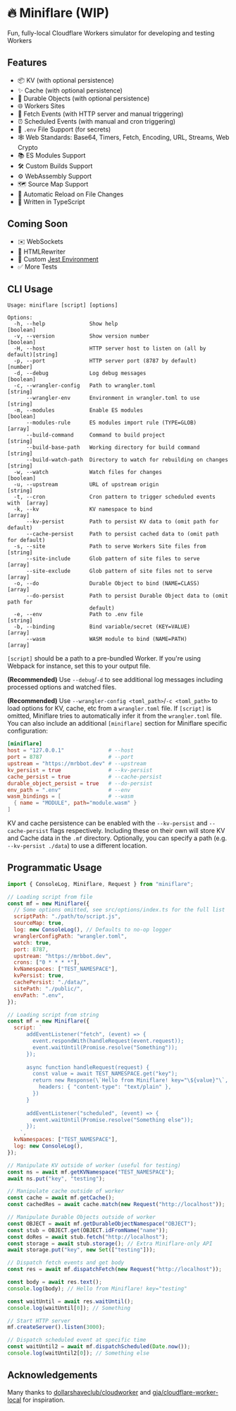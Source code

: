 # 🔥 Miniflare (WIP)

Fun, fully-local Cloudflare Workers simulator for developing and testing Workers

## Features

- 📦 KV (with optional persistence)
- ✨ Cache (with optional persistence)
- 📌 Durable Objects (with optional persistence)
- 🌐 Workers Sites
- 📨 Fetch Events (with HTTP server and manual triggering)
- ⏰ Scheduled Events (with manual and cron triggering)
- 🔑 `.env` File Support (for secrets)
- 🕸 Web Standards: Base64, Timers, Fetch, Encoding, URL, Streams, Web Crypto
- 📚 ES Modules Support
- 🛠 Custom Builds Support
- ⚙️ WebAssembly Support
- 🗺 Source Map Support
- 👀 Automatic Reload on File Changes
- 💪 Written in TypeScript

## Coming Soon

- ✉️ WebSockets
- 📄 HTMLRewriter
- 🤹 Custom [Jest Environment](https://jestjs.io/docs/configuration#testenvironment-string)
- ✅ More Tests

## CLI Usage

```
Usage: miniflare [script] [options]

Options:
  -h, --help              Show help                                    [boolean]
  -v, --version           Show version number                          [boolean]
  -H, --host              HTTP server host to listen on (all by default)[string]
  -p, --port              HTTP server port (8787 by default)            [number]
  -d, --debug             Log debug messages                           [boolean]
  -c, --wrangler-config   Path to wrangler.toml                         [string]
      --wrangler-env      Environment in wrangler.toml to use           [string]
  -m, --modules           Enable ES modules                            [boolean]
      --modules-rule      ES modules import rule (TYPE=GLOB)             [array]
      --build-command     Command to build project                      [string]
      --build-base-path   Working directory for build command           [string]
      --build-watch-path  Directory to watch for rebuilding on changes  [string]
  -w, --watch             Watch files for changes                      [boolean]
  -u, --upstream          URL of upstream origin                        [string]
  -t, --cron              Cron pattern to trigger scheduled events with  [array]
  -k, --kv                KV namespace to bind                           [array]
      --kv-persist        Path to persist KV data to (omit path for default)
      --cache-persist     Path to persist cached data to (omit path for default)
  -s, --site              Path to serve Workers Site files from         [string]
      --site-include      Glob pattern of site files to serve            [array]
      --site-exclude      Glob pattern of site files not to serve        [array]
  -o, --do                Durable Object to bind (NAME=CLASS)            [array]
      --do-persist        Path to persist Durable Object data to (omit path for
                          default)
  -e, --env               Path to .env file                             [string]
  -b, --binding           Bind variable/secret (KEY=VALUE)               [array]
      --wasm              WASM module to bind (NAME=PATH)                [array]
```

`[script]` should be a path to a pre-bundled Worker.
If you're using Webpack for instance, set this to your output file.

**(Recommended)** Use `--debug`/`-d` to see additional log messages including processed options and watched files.

**(Recommended)** Use `--wrangler-config <toml_path>`/`-c <toml_path>` to load options for KV, cache, etc from a `wrangler.toml` file.
If `[script]` is omitted, Miniflare tries to automatically infer it from the `wrangler.toml` file.
You can also include an additional `[miniflare]` section for Miniflare specific configuration:

```toml
[miniflare]
host = "127.0.0.1"              # --host
port = 8787                     # --port
upstream = "https://mrbbot.dev" # --upstream
kv_persist = true               # --kv-persist
cache_persist = true            # --cache-persist
durable_object_persist = true   # --do-persist
env_path = ".env"               # --env
wasm_bindings = [               # --wasm
  { name = "MODULE", path="module.wasm" }
]
```

KV and cache persistence can be enabled with the `--kv-persist` and `--cache-persist` flags respectively.
Including these on their own will store KV and Cache data in the `.mf` directory.
Optionally, you can specify a path (e.g. `--kv-persist ./data`) to use a different location.

## Programmatic Usage

```javascript
import { ConsoleLog, Miniflare, Request } from "miniflare";

// Loading script from file
const mf = new Miniflare({
  // Some options omitted, see src/options/index.ts for the full list
  scriptPath: "./path/to/script.js",
  sourceMap: true,
  log: new ConsoleLog(), // Defaults to no-op logger
  wranglerConfigPath: "wrangler.toml",
  watch: true,
  port: 8787,
  upstream: "https://mrbbot.dev",
  crons: ["0 * * * *"],
  kvNamespaces: ["TEST_NAMESPACE"],
  kvPersist: true,
  cachePersist: "./data/",
  sitePath: "./public/",
  envPath: ".env",
});

// Loading script from string
const mf = new Miniflare({
  script: `
      addEventListener("fetch", (event) => {
        event.respondWith(handleRequest(event.request));
        event.waitUntil(Promise.resolve("Something"));
      });
      
      async function handleRequest(request) {
        const value = await TEST_NAMESPACE.get("key");
        return new Response(\`Hello from Miniflare! key="\${value}"\`, {
          headers: { "content-type": "text/plain" },
        })
      }
      
      addEventListener("scheduled", (event) => {
        event.waitUntil(Promise.resolve("Something else"));
      });
    `,
  kvNamespaces: ["TEST_NAMESPACE"],
  log: new ConsoleLog(),
});

// Manipulate KV outside of worker (useful for testing)
const ns = await mf.getKVNamespace("TEST_NAMESPACE");
await ns.put("key", "testing");

// Manipulate cache outside of worker
const cache = await mf.getCache();
const cachedRes = await cache.match(new Request("http://localhost"));

// Manipulate Durable Objects outside of worker
const OBJECT = await mf.getDurableObjectNamespace("OBJECT");
const stub = OBJECT.get(OBJECT.idFromName("name"));
const doRes = await stub.fetch("http://localhost");
const storage = await stub.storage(); // Extra Miniflare-only API
await storage.put("key", new Set(["testing"]));

// Dispatch fetch events and get body
const res = await mf.dispatchFetch(new Request("http://localhost"));

const body = await res.text();
console.log(body); // Hello from Miniflare! key="testing"

const waitUntil = await res.waitUntil();
console.log(waitUntil[0]); // Something

// Start HTTP server
mf.createServer().listen(3000);

// Dispatch scheduled event at specific time
const waitUntil2 = await mf.dispatchScheduled(Date.now());
console.log(waitUntil2[0]); // Something else
```

## Acknowledgements

Many thanks to [dollarshaveclub/cloudworker](https://github.com/dollarshaveclub/cloudworker) and [gja/cloudflare-worker-local](https://github.com/gja/cloudflare-worker-local) for inspiration.
